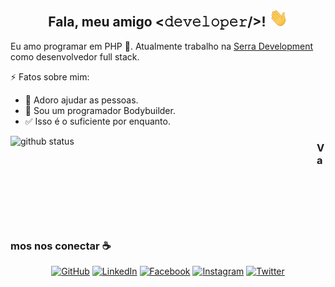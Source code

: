 <div align="center">
<h2> Fala, meu amigo <𝚍𝚎𝚟𝚎𝚕𝚘𝚙𝚎𝚛/>! <img src="https://github.com/ABSphreak/ABSphreak/blob/master/gifs/Hi.gif" width="30px"></h2>
</div>

Eu amo programar em PHP :elephant:. Atualmente trabalho na [Serra Development](https://serradev.com.br/) como desenvolvedor full stack.

⚡ Fatos sobre mim:
- 👯 Adoro ajudar as pessoas.
- 💪 Sou um programador Bodybuilder.
- ✅ Isso é o suficiente por enquanto.

<img align="left" width="490" height="165" src="https://github-readme-stats.vercel.app/api/?username=beautiful-sea&show_icons=true&title_color=fffffff&icon_color=000000&text_color=000000" alt="github status"/>


### Vamos nos conectar :coffee:
<p align="center">
	<a href="https://github.com/beautiful-sea"><img src="https://img.icons8.com/bubbles/50/000000/github.png" alt="GitHub"/></a>
	<a href="https://www.linkedin.com/in/lindomar-silva/"><img src="https://img.icons8.com/bubbles/50/000000/linkedin.png" alt="LinkedIn"/></a>
	<a href="https://www.facebook.com/lindomar.silvagoncalves.92/"><img src="https://img.icons8.com/bubbles/50/000000/facebook-new.png" alt="Facebook"/></a>
	<a href="https://www.instagram.com/lindomar.php/"><img src="https://img.icons8.com/bubbles/50/000000/instagram.png" alt="Instagram"/></a>
	<a href="https://twitter.com/lindomar1016"><img src="https://img.icons8.com/bubbles/50/000000/twitter.png" alt="Twitter"/></a>
</p>
